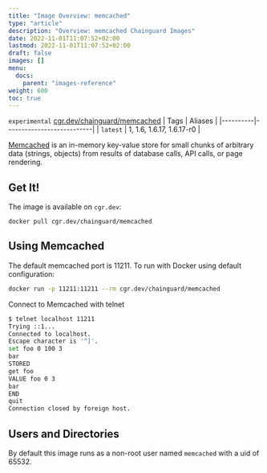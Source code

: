 ```yaml
---
title: "Image Overview: memcached"
type: "article"
description: "Overview: memcached Chainguard Images"
date: 2022-11-01T11:07:52+02:00
lastmod: 2022-11-01T11:07:52+02:00
draft: false
images: []
menu:
  docs:
    parent: "images-reference"
weight: 600
toc: true
---
```


`experimental` [cgr.dev/chainguard/memcached](https://github.com/chainguard-images/images/tree/main/images/memcached)
| Tags     | Aliases                   |
|----------|---------------------------|
| `latest` | 1, 1.6, 1.6.17, 1.6.17-r0 |



[Memcached](https://memcached.org/) is an in-memory key-value store for small chunks of arbitrary data (strings, objects) from results of database calls, API calls, or page rendering.

## Get It!

The image is available on `cgr.dev`:

```
docker pull cgr.dev/chainguard/memcached
```

## Using Memcached

The default memcached port is 11211.
To run with Docker using default configuration:

```sh
docker run -p 11211:11211 --rm cgr.dev/chainguard/memcached
```

Connect to Memcached with telnet

```sh
$ telnet localhost 11211
Trying ::1...
Connected to localhost.
Escape character is '^]'.
set foo 0 100 3  
bar
STORED
get foo 
VALUE foo 0 3
bar
END
quit
Connection closed by foreign host.
```

## Users and Directories

By default this image runs as a non-root user named `memcached` with a uid of 65532.
